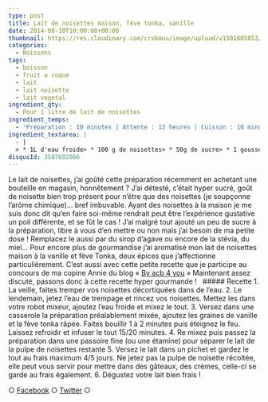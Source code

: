 ```yaml
---
type: post
title: Lait de noisettes maison, fève tonka, vanille
date: 2014-08-10T10:00:00+00:00
thumbnail: https://res.cloudinary.com/crokmou/image/upload/v1501605853/lait-noisette-tonka-vanille-73x110_fyqs6u.jpg
categories: 
  - Boissons
tags: 
  - boisson
  - fruit a coque
  - lait
  - lait noisette
  - lait vegetal
ingredient_qty: 
  - Pour 1 litre de lait de noisettes
ingredient_temps: 
  - 'Préparation : 10 minutes | Attente : 12 heures | Cuisson : 10 minutes'
ingredient_textarea: |
  - |
  > * 1L d'eau froide> * 100 g de noisettes> * 50g de sucre> * 1 gousse de vanille> * 1 fève tonka> * eau de trempage
disqusId: 3587682966
---
```


Le lait de noisettes, j’ai goûté cette préparation récemment en achetant une bouteille en magasin, honnêtement ? J’ai détesté, c’était hyper sucré, goût de noisette bien trop présent pour n’être que des noisettes (je soupçonne l’arôme chimique)… bref imbuvable. Ayant des noisettes à la maison je me suis donc dit qu’en faire soi-même rendrait peut être l’expérience gustative un poil différente, et se fût le cas ! J’ai malgré tout ajouté un peu de sucre à la préparation, libre à vous d’en mettre ou non mais j’ai besoin de ma petite dose ! Remplacez le aussi par du sirop d’agave ou encore de la stévia, du miel… Pour encore plus de gourmandise j’ai aromatisé mon lait de noisettes maison à la vanille et fève Tonka, deux épices que j’affectionne particulièrement. C’est aussi avec cette petite recette que je participe au concours de ma copine Annie du blog « [By acb 4 you](http://www.byacb4you.com/2014/06/spice-cook-and-sun-concours-2-ans.html) » Maintenant assez discuté, passons donc à cette recette hyper gourmande !   ##### Recette 1\. La veille, faites tremper vos noisettes décortiquées dans de l’eau. 2\. Le lendemain, jetez l’eau de trempage et rincez vos noisettes. Mettez les dans votre robot mixeur, ajoutez l’eau froide et mixez le tout. 3\. Versez dans une casserole la préparation préalablement mixée, ajoutez les graines de vanille et la fève tonka râpée. Faites bouillir 1 à 2 minutes puis éteignez le feu. Laissez refroidir et infuser le tout 15/20 minutes. 4\. Re mixez puis passez la préparation dans une passoire fine (ou une étamine) pour séparer le lait de la pulpe de noisettes restante 5\. Versez le lait dans un pichet et gardez le tout au frais maximum 4/5 jours. Ne jetez pas la pulpe de noisette récoltée, elle peut vous servir pour mettre dans des gâteaux, des crèmes, celle-ci se garde au frais également. 6\. Dégustez votre lait bien frais !  

○ [Facebook](https://www.facebook.com/crokmou.blog) ○ [Twitter](https://twitter.com/Crokmou) ○